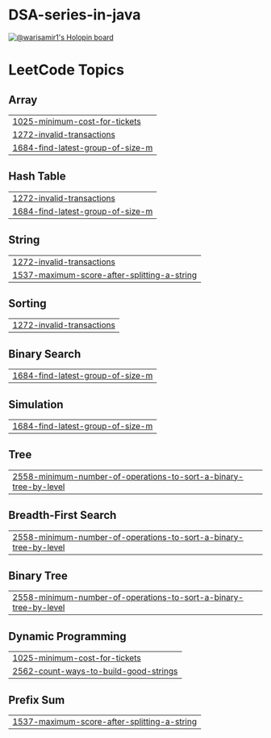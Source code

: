 # DSA-series-in-java
[![@warisamir1's Holopin board](https://holopin.me/warisamir)](https://holopin.io/@warisamir)

<!---LeetCode Topics Start-->
# LeetCode Topics
## Array
|  |
| ------- |
| [1025-minimum-cost-for-tickets](https://github.com/warisamir/DSA-series-in-java/tree/master/1025-minimum-cost-for-tickets) |
| [1272-invalid-transactions](https://github.com/warisamir/DSA-series-in-java/tree/master/1272-invalid-transactions) |
| [1684-find-latest-group-of-size-m](https://github.com/warisamir/DSA-series-in-java/tree/master/1684-find-latest-group-of-size-m) |
## Hash Table
|  |
| ------- |
| [1272-invalid-transactions](https://github.com/warisamir/DSA-series-in-java/tree/master/1272-invalid-transactions) |
| [1684-find-latest-group-of-size-m](https://github.com/warisamir/DSA-series-in-java/tree/master/1684-find-latest-group-of-size-m) |
## String
|  |
| ------- |
| [1272-invalid-transactions](https://github.com/warisamir/DSA-series-in-java/tree/master/1272-invalid-transactions) |
| [1537-maximum-score-after-splitting-a-string](https://github.com/warisamir/DSA-series-in-java/tree/master/1537-maximum-score-after-splitting-a-string) |
## Sorting
|  |
| ------- |
| [1272-invalid-transactions](https://github.com/warisamir/DSA-series-in-java/tree/master/1272-invalid-transactions) |
## Binary Search
|  |
| ------- |
| [1684-find-latest-group-of-size-m](https://github.com/warisamir/DSA-series-in-java/tree/master/1684-find-latest-group-of-size-m) |
## Simulation
|  |
| ------- |
| [1684-find-latest-group-of-size-m](https://github.com/warisamir/DSA-series-in-java/tree/master/1684-find-latest-group-of-size-m) |
## Tree
|  |
| ------- |
| [2558-minimum-number-of-operations-to-sort-a-binary-tree-by-level](https://github.com/warisamir/DSA-series-in-java/tree/master/2558-minimum-number-of-operations-to-sort-a-binary-tree-by-level) |
## Breadth-First Search
|  |
| ------- |
| [2558-minimum-number-of-operations-to-sort-a-binary-tree-by-level](https://github.com/warisamir/DSA-series-in-java/tree/master/2558-minimum-number-of-operations-to-sort-a-binary-tree-by-level) |
## Binary Tree
|  |
| ------- |
| [2558-minimum-number-of-operations-to-sort-a-binary-tree-by-level](https://github.com/warisamir/DSA-series-in-java/tree/master/2558-minimum-number-of-operations-to-sort-a-binary-tree-by-level) |
## Dynamic Programming
|  |
| ------- |
| [1025-minimum-cost-for-tickets](https://github.com/warisamir/DSA-series-in-java/tree/master/1025-minimum-cost-for-tickets) |
| [2562-count-ways-to-build-good-strings](https://github.com/warisamir/DSA-series-in-java/tree/master/2562-count-ways-to-build-good-strings) |
## Prefix Sum
|  |
| ------- |
| [1537-maximum-score-after-splitting-a-string](https://github.com/warisamir/DSA-series-in-java/tree/master/1537-maximum-score-after-splitting-a-string) |
<!---LeetCode Topics End-->